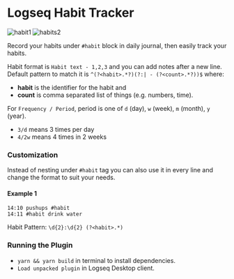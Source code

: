 # Logseq Habit Tracker
![habit1](https://user-images.githubusercontent.com/80478/129489611-65f5fc2d-88e0-4479-85f1-1a49846a2491.jpg)
![habits2](https://user-images.githubusercontent.com/80478/129489612-2809f4c3-47f5-4070-8c18-ba830fc79c54.jpg)

Record your habits under `#habit` block in daily journal, then easily track your habits.

Habit format is `Habit text - 1,2,3` and you can add notes after a new line.  
Default pattern to match it is `^(?<habit>.*?)(?:| - (?<count>.*?))$` where:
* **habit** is the identifier for the habit and
* **count** is comma separated list of things (e.g. numbers, time).

For `Frequency / Period`, period is one of `d` (day), `w` (week), `m` (month), `y` (year).
- `3/d` means 3 times per day
- `4/2w` means 4 times in 2 weeks

### Customization

Instead of nesting under `#habit` tag you can also use it in every line and change the format to suit your needs.

#### Example 1

```
14:10 pushups #habit
14:11 #habit drink water
```
Habit Pattern: `\d{2}:\d{2} (?<habit>.*)`

### Running the Plugin

- `yarn && yarn build` in terminal to install dependencies.
- `Load unpacked plugin` in Logseq Desktop client.
